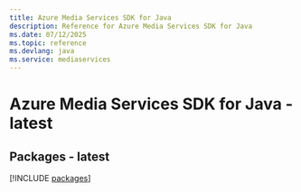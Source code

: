 ```yaml
---
title: Azure Media Services SDK for Java
description: Reference for Azure Media Services SDK for Java
ms.date: 07/12/2025
ms.topic: reference
ms.devlang: java
ms.service: mediaservices
---
```

# Azure Media Services SDK for Java - latest
## Packages - latest
[!INCLUDE [packages](media-services-index.md)]